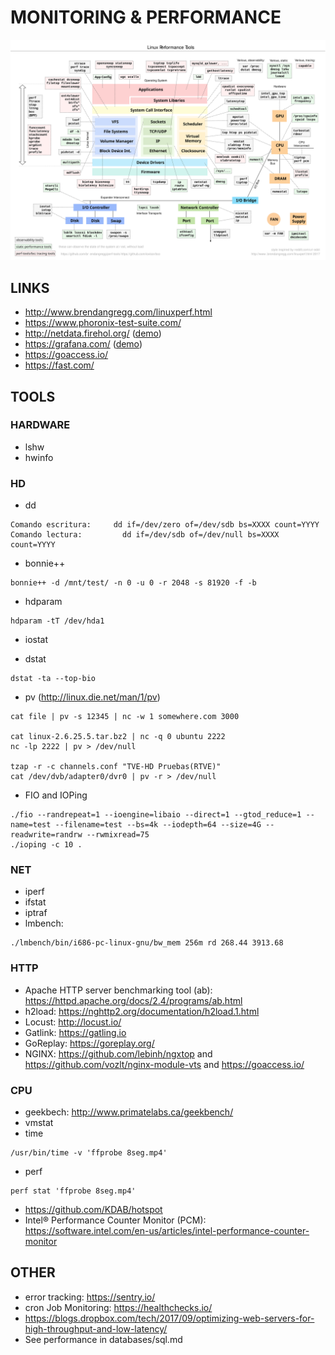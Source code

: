 MONITORING & PERFORMANCE
===========

![linux observability tools](imgs/linux_perf_tools_full.svg)


LINKS
-----

 * http://www.brendangregg.com/linuxperf.html
 * https://www.phoronix-test-suite.com/
 * http://netdata.firehol.org/ ([demo](https://london.my-netdata.io/default.html))
 * https://grafana.com/ ([demo](https://play.grafana.org))
 * https://goaccess.io/
 * https://fast.com/


TOOLS
-----

### HARDWARE

* lshw
* hwinfo


### HD

* dd
```
Comando escritura:     dd if=/dev/zero of=/dev/sdb bs=XXXX count=YYYY
Comando lectura:         dd if=/dev/sdb of=/dev/null bs=XXXX count=YYYY
```

* bonnie++
```
bonnie++ -d /mnt/test/ -n 0 -u 0 -r 2048 -s 81920 -f -b
```

* hdparam
```
hdparam -tT /dev/hda1
```

* iostat

* dstat
```
dstat -ta --top-bio
```

* pv (http://linux.die.net/man/1/pv)
```
cat file | pv -s 12345 | nc -w 1 somewhere.com 3000

cat linux-2.6.25.5.tar.bz2 | nc -q 0 ubuntu 2222
nc -lp 2222 | pv > /dev/null

tzap -r -c channels.conf "TVE-HD Pruebas(RTVE)"
cat /dev/dvb/adapter0/dvr0 | pv -r > /dev/null
```

* FIO and IOPing
```
./fio --randrepeat=1 --ioengine=libaio --direct=1 --gtod_reduce=1 --name=test --filename=test --bs=4k --iodepth=64 --size=4G --readwrite=randrw --rwmixread=75
./ioping -c 10 .

```

### NET

* iperf
* ifstat
* iptraf
* lmbench:
```
./lmbench/bin/i686-pc-linux-gnu/bw_mem 256m rd 268.44 3913.68
```

### HTTP

* Apache HTTP server benchmarking tool (ab): https://httpd.apache.org/docs/2.4/programs/ab.html
* h2load: https://nghttp2.org/documentation/h2load.1.html
* Locust: http://locust.io/
* Gatlink: https://gatling.io
* GoReplay: https://goreplay.org/
* NGINX: https://github.com/lebinh/ngxtop and https://github.com/vozlt/nginx-module-vts and https://goaccess.io/

### CPU

* geekbech: http://www.primatelabs.ca/geekbench/
* vmstat
* time
```
/usr/bin/time -v 'ffprobe 8seg.mp4'
```
* perf
```
perf stat 'ffprobe 8seg.mp4'
```
* https://github.com/KDAB/hotspot
* Intel® Performance Counter Monitor (PCM): https://software.intel.com/en-us/articles/intel-performance-counter-monitor


OTHER
-----

 * error tracking: https://sentry.io/
 * cron Job Monitoring: https://healthchecks.io/
 * https://blogs.dropbox.com/tech/2017/09/optimizing-web-servers-for-high-throughput-and-low-latency/
 * See performance in databases/sql.md
